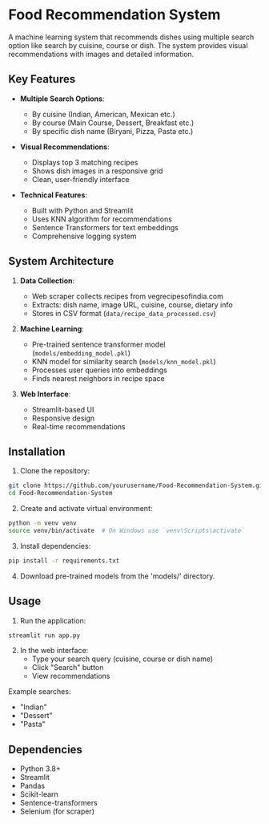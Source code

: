 # Food Recommendation System

A machine learning system that recommends dishes using multiple search option like search by cuisine, course or dish. The system provides visual recommendations with images and detailed information.

## Key Features

- **Multiple Search Options**:
  - By cuisine (Indian, American, Mexican etc.)
  - By course (Main Course, Dessert, Breakfast etc.)
  - By specific dish name (Biryani, Pizza, Pasta etc.)
  
- **Visual Recommendations**:
  - Displays top 3 matching recipes
  - Shows dish images in a responsive grid
  - Clean, user-friendly interface

- **Technical Features**:
  - Built with Python and Streamlit
  - Uses KNN algorithm for recommendations
  - Sentence Transformers for text embeddings
  - Comprehensive logging system

## System Architecture

1. **Data Collection**:
   - Web scraper collects recipes from vegrecipesofindia.com
   - Extracts: dish name, image URL, cuisine, course, dietary info
   - Stores in CSV format (`data/recipe_data_processed.csv`)

2. **Machine Learning**:
   - Pre-trained sentence transformer model (`models/embedding_model.pkl`)
   - KNN model for similarity search (`models/knn_model.pkl`)
   - Processes user queries into embeddings
   - Finds nearest neighbors in recipe space

3. **Web Interface**:
   - Streamlit-based UI
   - Responsive design
   - Real-time recommendations

## Installation

1. Clone the repository:
```bash
git clone https://github.com/yourusername/Food-Recommendation-System.git
cd Food-Recommendation-System
```

2. Create and activate virtual environment:
```bash
python -m venv venv
source venv/bin/activate  # On Windows use `venv\Scripts\activate`
```

3. Install dependencies:
```bash
pip install -r requirements.txt
```

4. Download pre-trained models from the 'models/' directory.

## Usage

1. Run the application:
```bash
streamlit run app.py
```

2. In the web interface:
   - Type your search query (cuisine, course or dish name)
   - Click "Search" button
   - View recommendations

Example searches:
- "Indian"
- "Dessert" 
- "Pasta"

## Dependencies

- Python 3.8+
- Streamlit
- Pandas
- Scikit-learn
- Sentence-transformers
- Selenium (for scraper)
